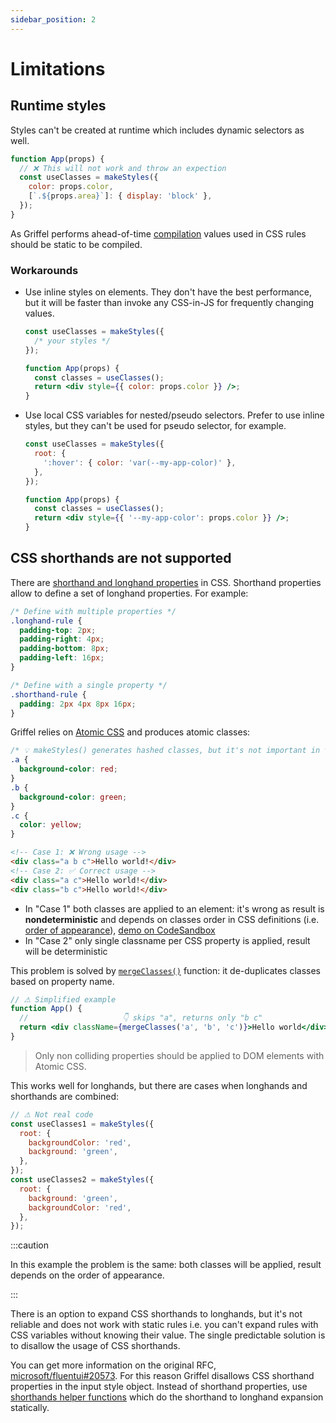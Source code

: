 ```yaml
---
sidebar_position: 2
---
```


# Limitations

## Runtime styles

Styles can't be created at runtime which includes dynamic selectors as well.

```jsx
function App(props) {
  // ❌ This will not work and throw an expection
  const useClasses = makeStyles({
    color: props.color,
    [`.${props.area}`]: { display: 'block' },
  });
}
```

As Griffel performs ahead-of-time [compilation](/react/ahead-of-time-compilation/introduction) values used in CSS rules should be static to be compiled.

### Workarounds

- Use inline styles on elements. They don't have the best performance, but it will be faster than invoke any CSS-in-JS for frequently changing values.

  ```jsx
  const useClasses = makeStyles({
    /* your styles */
  });

  function App(props) {
    const classes = useClasses();
    return <div style={{ color: props.color }} />;
  }
  ```

- Use local CSS variables for nested/pseudo selectors. Prefer to use inline styles, but they can't be used for pseudo selector, for example.

  ```jsx
  const useClasses = makeStyles({
    root: {
      ':hover': { color: 'var(--my-app-color)' },
    },
  });

  function App(props) {
    const classes = useClasses();
    return <div style={{ '--my-app-color': props.color }} />;
  }
  ```

## CSS shorthands are not supported

There are [shorthand and longhand properties](https://developer.mozilla.org/en-US/docs/Web/CSS/Shorthand_properties) in CSS. Shorthand properties allow to define a set of longhand properties. For example:

```css
/* Define with multiple properties */
.longhand-rule {
  padding-top: 2px;
  padding-right: 4px;
  padding-bottom: 8px;
  padding-left: 16px;
}

/* Define with a single property */
.shorthand-rule {
  padding: 2px 4px 8px 16px;
}
```

Griffel relies on [Atomic CSS](/react/guides/atomic-css) and produces atomic classes:

```css
/* 💡 makeStyles() generates hashed classes, but it's not important in this example */
.a {
  background-color: red;
}
.b {
  background-color: green;
}
.c {
  color: yellow;
}
```

```html
<!-- Case 1: ❌ Wrong usage -->
<div class="a b c">Hello world!</div>
<!-- Case 2: ✅ Correct usage -->
<div class="a c">Hello world!</div>
<div class="b c">Hello world!</div>
```

- In "Case 1" both classes are applied to an element: it's wrong as result is **nondeterministic** and depends on classes order in CSS definitions (i.e. [order of appearance](https://www.w3.org/TR/css-cascade-3/#cascade-order)), [demo on CodeSandbox](https://codesandbox.io/s/css-insertion-order-matters-mgt6y)
- In "Case 2" only single classname per CSS property is applied, result will be deterministic

This problem is solved by [`mergeClasses()`](https://github.com/microsoft/griffel/blob/main/packages/core/src/mergeClasses.ts) function: it de-duplicates classes based on property name.

```jsx
// ⚠ Simplified example
function App() {
  //                     👇 skips "a", returns only "b c"
  return <div className={mergeClasses('a', 'b', 'c')}>Hello world</div>;
}
```

> Only non colliding properties should be applied to DOM elements with Atomic CSS.

This works well for longhands, but there are cases when longhands and shorthands are combined:

```js
// ⚠ Not real code
const useClasses1 = makeStyles({
  root: {
    backgroundColor: 'red',
    background: 'green',
  },
});
const useClasses2 = makeStyles({
  root: {
    background: 'green',
    backgroundColor: 'red',
  },
});
```

:::caution

In this example the problem is the same: both classes will be applied, result depends on the order of appearance.

:::

There is an option to expand CSS shorthands to longhands, but it's not reliable and does not work with static rules i.e. you can't expand rules with CSS variables without knowing their value. The single predictable solution is to disallow the usage of CSS shorthands.

You can get more information on the original RFC, [microsoft/fluentui#20573](https://github.com/microsoft/fluentui/pull/20573). For this reason Griffel disallows CSS shorthand properties in the input style object. Instead of shorthand properties, use [shorthands helper functions](/react/api/shorthands) which do the shorthand to longhand expansion statically.
